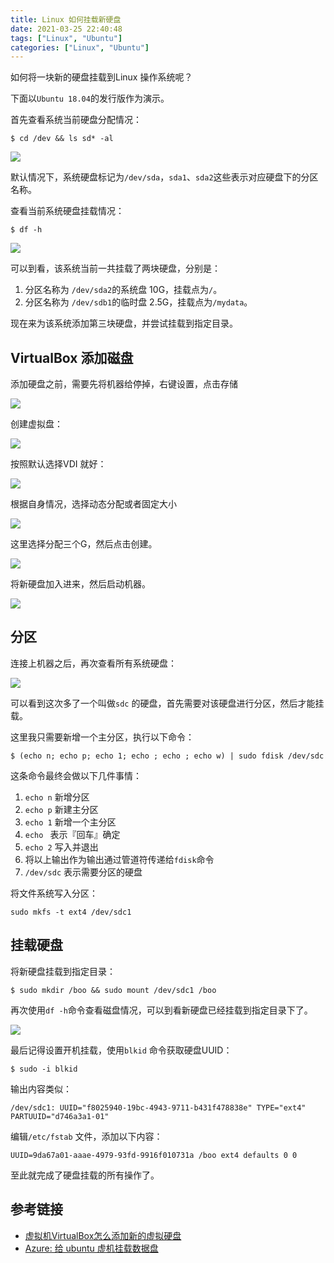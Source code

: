 ```yaml
---
title: Linux 如何挂载新硬盘
date: 2021-03-25 22:40:48
tags: ["Linux", "Ubuntu"]
categories: ["Linux", "Ubuntu"]
---
```


如何将一块新的硬盘挂载到Linux 操作系统呢？

<!-- more -->

下面以`Ubuntu 18.04`的发行版作为演示。

首先查看系统当前硬盘分配情况：
```
$ cd /dev && ls sd* -al
```
![](https://cdn.jsdelivr.net/gh/0xAiKang/CDN/blog/images/20210325214146.png)

默认情况下，系统硬盘标记为`/dev/sda`，`sda1`、`sda2`这些表示对应硬盘下的分区名称。

查看当前系统硬盘挂载情况：
```
$ df -h 
```

![](https://cdn.jsdelivr.net/gh/0xAiKang/CDN/blog/images/20210325214212.png)

可以到看，该系统当前一共挂载了两块硬盘，分别是：
1. 分区名称为 `/dev/sda2`的系统盘 10G，挂载点为`/`。
2. 分区名称为 `/dev/sdb1`的临时盘 2.5G，挂载点为`/mydata`。

现在来为该系统添加第三块硬盘，并尝试挂载到指定目录。

## VirtualBox 添加磁盘
添加硬盘之前，需要先将机器给停掉，右键设置，点击存储

![](https://cdn.jsdelivr.net/gh/0xAiKang/CDN/blog/images/20210325214327.png)

创建虚拟盘：

![](https://cdn.jsdelivr.net/gh/0xAiKang/CDN/blog/images/20210325214341.png)

按照默认选择VDI 就好：

![](https://cdn.jsdelivr.net/gh/0xAiKang/CDN/blog/images/20210325214403.png)

根据自身情况，选择动态分配或者固定大小

![](https://cdn.jsdelivr.net/gh/0xAiKang/CDN/blog/images/20210325214421.png)

这里选择分配三个G，然后点击创建。

![](https://cdn.jsdelivr.net/gh/0xAiKang/CDN/blog/images/20210325214503.png)

将新硬盘加入进来，然后启动机器。

![](https://cdn.jsdelivr.net/gh/0xAiKang/CDN/blog/images/20210325214613.png)

## 分区

连接上机器之后，再次查看所有系统硬盘：

![](https://cdn.jsdelivr.net/gh/0xAiKang/CDN/blog/images/20210325214640.png)

可以看到这次多了一个叫做`sdc` 的硬盘，首先需要对该硬盘进行分区，然后才能挂载。

这里我只需要新增一个主分区，执行以下命令：
```
$ (echo n; echo p; echo 1; echo ; echo ; echo w) | sudo fdisk /dev/sdc
```

这条命令最终会做以下几件事情：
1. `echo n` 新增分区
2. `echo p` 新建主分区
3. `echo 1` 新增一个主分区
4. `echo ` 表示『回车』确定
5. `echo 2` 写入并退出
6. 将以上输出作为输出通过管道符传递给`fdisk`命令
7. `/dev/sdc` 表示需要分区的硬盘

将文件系统写入分区：
```
sudo mkfs -t ext4 /dev/sdc1
```

## 挂载硬盘

将新硬盘挂载到指定目录：
```
$ sudo mkdir /boo && sudo mount /dev/sdc1 /boo
```
再次使用`df -h`命令查看磁盘情况，可以到看新硬盘已经挂载到指定目录下了。

![](https://cdn.jsdelivr.net/gh/0xAiKang/CDN/blog/images/20210325214815.png)

最后记得设置开机挂载，使用`blkid` 命令获取硬盘UUID：
```
$ sudo -i blkid
```

输出内容类似：
```
/dev/sdc1: UUID="f8025940-19bc-4943-9711-b431f478838e" TYPE="ext4" PARTUUID="d746a3a1-01"
```

编辑`/etc/fstab` 文件，添加以下内容：
```
UUID=9da67a01-aaae-4979-93fd-9916f010731a /boo ext4 defaults 0 0
```
至此就完成了硬盘挂载的所有操作了。

## 参考链接
* [虚拟机VirtualBox怎么添加新的虚拟硬盘](https://blog.csdn.net/love__coder/article/details/8270856)
* [Azure: 给 ubuntu 虚机挂载数据盘](https://www.imooc.com/article/28638)


